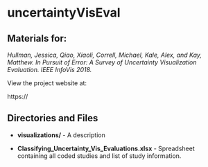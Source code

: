 # uncertaintyVisEval
## Materials for:

  *Hullman, Jessica, Qiao, Xiaoli, Correll, Michael, Kale, Alex, and Kay, Matthew. In Pursuit of Error: A Survey of Uncertainty Visualization Evaluation. IEEE InfoVis 2018.* 

View the project website at: 

https://

## Directories and Files

  - **visualizations/** - A description

  - **Classifying_Uncertainty_Vis_Evaluations.xlsx** - Spreadsheet containing all coded studies and list of study information. 
